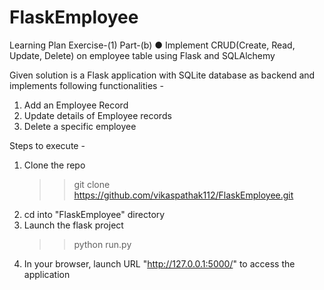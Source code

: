 # FlaskEmployee

Learning Plan Exercise-(1) Part-(b)
●	Implement CRUD(Create, Read, Update, Delete) on employee table using Flask and SQLAlchemy


Given solution is a Flask application with SQLite database as backend and implements following functionalities -
 1. Add an Employee Record
 2. Update details of Employee records
 3. Delete a specific employee
 
 
Steps to execute -

1. Clone the repo
   >>git clone https://github.com/vikaspathak112/FlaskEmployee.git
2. cd into "FlaskEmployee" directory
3. Launch the flask project
   >>python run.py
4. In your browser, launch URL "http://127.0.0.1:5000/" to access the application
